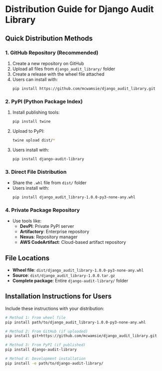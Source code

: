 # Distribution Guide for Django Audit Library

## Quick Distribution Methods

### 1. GitHub Repository (Recommended)
1. Create a new repository on GitHub
2. Upload all files from `django_audit_library/` folder
3. Create a release with the wheel file attached
4. Users can install with:
   ```bash
   pip install https://github.com/mcwamsie/django_audit_library.git
   ```

### 2. PyPI (Python Package Index)
1. Install publishing tools:
   ```bash
   pip install twine
   ```
2. Upload to PyPI:
   ```bash
   twine upload dist/*
   ```
3. Users install with:
   ```bash
   pip install django-audit-library
   ```

### 3. Direct File Distribution
- Share the `.whl` file from `dist/` folder
- Users install with:
  ```bash
  pip install django_audit_library-1.0.0-py3-none-any.whl
  ```

### 4. Private Package Repository
- Use tools like:
  - **DevPI**: Private PyPI server
  - **Artifactory**: Enterprise repository
  - **Nexus**: Repository manager
  - **AWS CodeArtifact**: Cloud-based artifact repository

## File Locations
- **Wheel file**: `dist/django_audit_library-1.0.0-py3-none-any.whl`
- **Source**: `dist/django_audit_library-1.0.0.tar.gz`
- **Complete package**: Entire `django-audit-library/` folder

## Installation Instructions for Users
Include these instructions with your distribution:

```bash
# Method 1: From wheel file
pip install path/to/django_audit_library-1.0.0-py3-none-any.whl

# Method 2: From GitHub (if uploaded)
pip install git+https://github.com/mcwamsie/django_audit_library.git

# Method 3: From PyPI (if published)
pip install django-audit-library

# Method 4: Development installation
pip install -e path/to/django-audit-library/
```